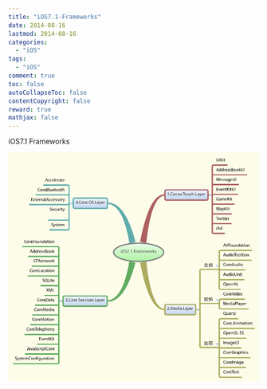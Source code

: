 ```yaml
---
title: "iOS7.1-Frameworks"
date: 2014-08-16
lastmod: 2014-08-16
categories:
  - "iOS"
tags:
  - "iOS"
comment: true
toc: false
autoCollapseToc: false
contentCopyright: false
reward: true
mathjax: false
---
```

iOS7.1 Frameworks

![image](/images/post/2014-08-16-ios7-dot-1-frameworks/iOS7-1-Frameworks.png)
